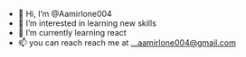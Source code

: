 - 👋 Hi, I’m @Aamirlone004
- 👀 I’m interested in learning new skills
- 🌱 I’m currently learning react
- 📫 you can reach reach me at ...aamirlone004@gmail.com

<!---
Aamirlone004/Aamirlone004 is a ✨ special ✨ repository because its `README.md` (this file) appears on your GitHub profile.
You can click the Preview link to take a look at your changes.
--->
